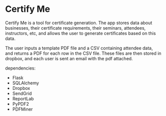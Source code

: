 # Certify Me

Certify Me is a tool for certificate generation.  The app stores data about businesses, their certificate requirements, their seminars, attendees, instructors, etc, and allows the user to generate certificates based on this data.

The user inputs a template PDF file and a CSV containing attendee data, and returns a PDF for each row in the CSV file.  These files are then stored in dropbox, and each user is sent an email with the pdf attached.

dependencies:
- Flask
- SQLAlchemy
- Dropbox
- SendGrid
- ReportLab
- PyPDF2
- PDFMiner
